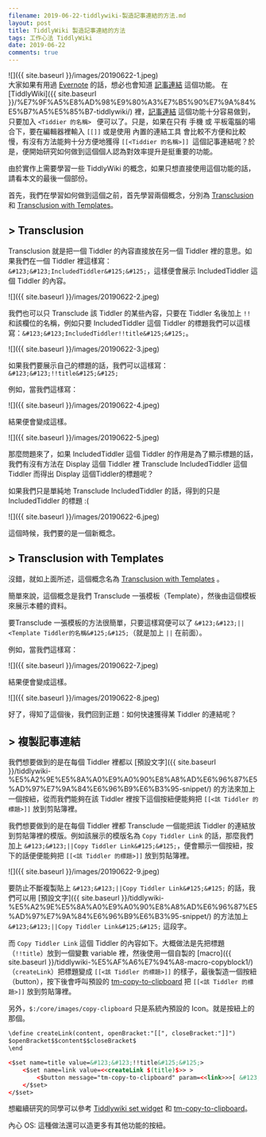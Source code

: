 ```yaml
---
filename: 2019-06-22-tiddlywiki-製造記事連結的方法.md
layout: post
title: TiddlyWiki 製造記事連結的方法
tags: 工作心法 TiddlyWiki
date: 2019-06-22
comments: true
---
```


![]({{ site.baseurl }}/images/20190622-1.jpeg)  
大家如果有用過 [Evernote](https://evernote.com/) 的話，想必也會知道 [記事連結](https://help.evernote.com/hc/zh-tw/articles/208313588-%E5%A6%82%E4%BD%95%E4%BD%BF%E7%94%A8-%E8%A8%98%E4%BA%8B%E9%80%A3%E7%B5%90-%E5%BF%AB%E9%80%9F%E5%9C%A8%E8%A8%98%E4%BA%8B%E4%B9%8B%E9%96%93%E9%80%A3%E6%8E%A5-) 這個功能。 在 [TiddlyWiki]({{ site.baseurl }}/%E7%9F%A5%E8%AD%98%E9%80%A3%E7%B5%90%E7%9A%84%E5%B7%A5%E5%85%B7-tiddlywiki/) 裡，[記事連結](https://tiddlywiki.com/static/Linking%2520in%2520WikiText.html) 這個功能十分容易做到，只要加入 `<Tiddier 的名稱> ` 便可以了。只是，如果在只有 手機 或 平板電腦的場合下，要在編輯器裡輸入 `[[]]` 或是使用 內置的連結工具 會比較不方便和比較慢，有沒有方法能夠十分方便地獲得 `[[<Tiddier 的名稱>]] `這個記事連結呢？於是，便開始研究如何做到這個個人認為對效率提升是挺重要的功能。

由於實作上需要學習一些 TiddlyWiki 的概念，如果只想直接使用這個功能的話，請看本文的最後一個部份。

首先，我們在學習如何做到這個之前，首先學習兩個概念，分別為 [Transclusion](https://tiddlywiki.com/static/Transclusion%2520in%2520WikiText.html) 和 [Transclusion with Templates](https://tiddlywiki.com/static/Transclusion%2520with%2520Templates.html)。

## > Transclusion

Transclusion 就是把一個 Tiddler 的內容直接放在另一個 Tiddler 裡的意思。如果我們在一個 Tiddler 裡這樣寫： `&#123;&#123;IncludedTiddler&#125;&#125;`，這樣便會展示 IncludedTiddler 這個 Tiddler 的內容。

![]({{ site.baseurl }}/images/20190622-2.jpeg)

我們也可以只 Transclude 該 Tiddler 的某些內容，只要在 Tiddler 名後加上 `!!` 和該欄位的名稱，例如只要 IncludedTiddler 這個 Tiddler 的標題我們可以這樣寫：`&#123;&#123;IncludedTiddler!!title&#125;&#125;`。

![]({{ site.baseurl }}/images/20190622-3.jpeg)

如果我們要展示自己的標題的話，我們可以這樣寫：`&#123;&#123;!!title&#125;&#125;`

例如，當我們這樣寫：

![]({{ site.baseurl }}/images/20190622-4.jpeg)

結果便會變成這樣。

![]({{ site.baseurl }}/images/20190622-5.jpeg)

那麼問題來了，如果 IncludedTiddler 這個 Tiddler 的作用是為了顯示標題的話，我們有沒有方法在 Display 這個 Tiddler 裡 Transclude IncludedTiddler 這個 Tiddler 而得出 Display 這個Tiddler的標題呢？

如果我們只是單純地 Transclude IncludedTiddler 的話，得到的只是 IncludedTiddler 的標題 :(

![]({{ site.baseurl }}/images/20190622-6.jpeg)

這個時候，我們要的是一個新概念。

## > Transclusion with Templates

沒錯，就如上面所述，這個概念名為 [Transclusion with Templates](https://tiddlywiki.com/static/Transclusion%2520with%2520Templates.html) 。

簡單來說，這個概念是我們 Transclude 一張模板（Template），然後由這個模板來展示本體的資料。

要Transclude 一張模板的方法很簡單，只要這樣寫便可以了 `&#123;&#123;||<Template Tiddler的名稱&#125;&#125;`（就是加上 `||` 在前面）。

例如，當我們這樣寫：

![]({{ site.baseurl }}/images/20190622-7.jpeg)

結果便會變成這樣。

![]({{ site.baseurl }}/images/20190622-8.jpeg)

好了，得知了這個後，我們回到正題：如何快速獲得某 Tiddler 的連結呢？

## > 複製記事連結

我們想要做到的是在每個 Tiddler 裡都以 [預設文字]({{ site.baseurl }}/tiddlywiki-%E5%A2%9E%E5%8A%A0%E9%A0%90%E8%A8%AD%E6%96%87%E5%AD%97%E7%9A%84%E6%96%B9%E6%B3%95-snippet/) 的方法來加上一個按紐，從而我們能夠在該 Tiddler 裡按下這個按紐便能夠把 `[[<該 Tiddler 的標題>]]` 放到剪貼簿裡。

我們想要做到的是在每個 Tiddler 裡都 Transclude 一個能把該 Tiddler 的連結放到剪貼簿裡的模版。例如該展示的模版名為 `Copy Tiddler Link` 的話，那麼我們加上 `&#123;&#123;||Copy Tiddler Link&#125;&#125;`，便會顯示一個按紐，按下的話便便能夠把 `[[<該 Tiddler 的標題>]]` 放到剪貼簿裡。

![]({{ site.baseurl }}/images/20190622-9.jpeg)

要防止不斷複製貼上 `&#123;&#123;||Copy Tiddler Link&#125;&#125;` 的話，我們可以用 [預設文字]({{ site.baseurl }}/tiddlywiki-%E5%A2%9E%E5%8A%A0%E9%A0%90%E8%A8%AD%E6%96%87%E5%AD%97%E7%9A%84%E6%96%B9%E6%B3%95-snippet/) 的方法加上 `&#123;&#123;||Copy Tiddler Link&#125;&#125;` 這段字。

而 `Copy Tiddler Link` 這個 Tiddler 的內容如下。大概做法是先把標題 （`!!title`）放到一個變數 variable 裡，然後使用一個自製的 [macro]({{ site.baseurl }}/tiddlywiki-%E5%AF%A6%E7%94%A8-macro-copyblock1/) （`createLink`）把標題變成 `[[<該 Tiddler 的標題>]]` 的樣子，最後製造一個按紐（button），按下後會呼叫預設的 [tm-copy-to-clipboard](https://tiddlywiki.com/static/WidgetMessage%253A%2520tm-copy-to-clipboard.html) 把 `[[<該 Tiddler 的標題>]]` 放到剪貼簿裡。

另外，`$:/core/images/copy-clipboard` 只是系統內預設的 Icon。就是按紐上的那個。

```html
\define createLink(content, openBracket:"[[", closeBracket:"]]")
$openBracket$$content$$closeBracket$
\end

<$set name=title value=&#123;&#123;!!title&#125;&#125;>
    <$set name=link value=<<createLink $(title)$>> >
        <$button message="tm-copy-to-clipboard" param=<<link>>>[ &#123;&#123;$:/core/images/copy-clipboard&#125;&#125; ]</$button>
    </$set>
</$set>
```

想繼續研究的同學可以參考 [Tiddlywiki set widget](https://tiddlywiki.com/static/SetWidget.html) 和 [tm-copy-to-clipboard](https://tiddlywiki.com/static/WidgetMessage%253A%2520tm-copy-to-clipboard.html)。

內心 OS: 這種做法還可以造更多有其他功能的按紐。








